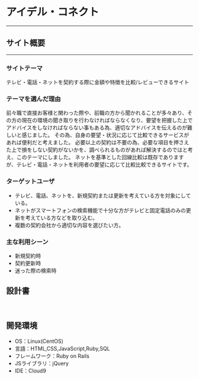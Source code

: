 # ​アイデル・コネクト
---
## サイト概要
---
### サイトテーマ
​テレビ・電話・ネットを契約する際に金額や特徴を比較/レビューできるサイト
### テーマを選んだ理由
​前々職で直接お客様と関わった際や、前職の方から聞かれることが多々あり、その方の現在の環境の聞き取りを行わなければならなくなり、要望を把握した上でアドバイスをしなければならない事もある為、適切なアドバイスを伝えるのが難しいと感じました。
その為、自身の要望・状況に応じて比較できるサービスがあれば便利だと考えました。
必要以上の契約は不要の為、必要な項目を押さえた上で損をしない契約がないかを、調べられるものがあれば解決するのではと考え、このテーマにしました。
ネットを基準とした回線比較は既存でありますが、テレビ・電話・ネットを利用者の要望に応じて比較比較できるサイトです。
### ターゲットユーザ
- テレビ、電話、ネットを、​新規契約または更新を考えている方を対象にしている。　
- ネットがスマートフォンの検索機能で十分な方がテレビと固定電話のみの更新を考えている方などを取り込む。　
- 複数の契約会社から適切な内容を選びたい方。　
### 主な利用シーン
- 新規契約時　
- 契約更新時　
- 迷った際の検索時
## 設計書

​
## 開発環境
- OS：Linux(CentOS)
- 言語：HTML,CSS,JavaScript,Ruby,SQL
- フレームワーク：Ruby on Rails
- JSライブラリ：jQuery
- IDE：Cloud9
​
